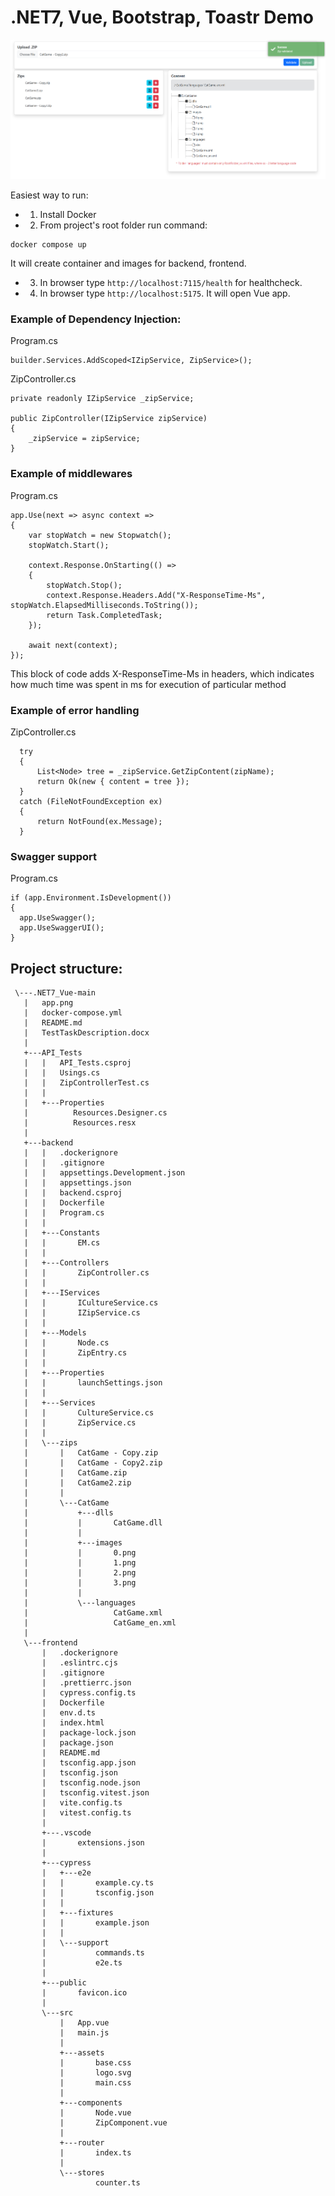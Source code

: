 # .NET7, Vue, Bootstrap, Toastr Demo

![app](app.png)

Easiest way to run:
 - 1. Install Docker
 - 2. From project's root folder run command:
 ```
 docker compose up
 ```
 It will create container and images for backend, frontend.
 - 3. In browser type ``` http://localhost:7115/health ``` for healthcheck.
 - 4. In browser type ``` http://localhost:5175 ```. It will open Vue app.

### Example of Dependency Injection:
Program.cs
``` 
builder.Services.AddScoped<IZipService, ZipService>();
```
ZipController.cs 
```
private readonly IZipService _zipService;

public ZipController(IZipService zipService)
{
    _zipService = zipService;
}
```
 
### Example of middlewares
Program.cs
```
app.Use(next => async context =>
{
    var stopWatch = new Stopwatch();
    stopWatch.Start();

    context.Response.OnStarting(() =>
    {
        stopWatch.Stop();
        context.Response.Headers.Add("X-ResponseTime-Ms", stopWatch.ElapsedMilliseconds.ToString());
        return Task.CompletedTask;
    });

    await next(context);
});
```
This block of code adds X-ResponseTime-Ms in headers, which indicates how much time was spent in ms for execution of particular method

### Example of error handling
ZipController.cs
```
  try
  {
      List<Node> tree = _zipService.GetZipContent(zipName);
      return Ok(new { content = tree });
  }
  catch (FileNotFoundException ex)
  {
      return NotFound(ex.Message);
  }
  ```
  
  ### Swagger support
  Program.cs
  ```
  if (app.Environment.IsDevelopment())
  {
    app.UseSwagger();
    app.UseSwaggerUI();
  }
  ```
 
 ## Project structure:
 ```
  \---.NET7_Vue-main
    |   app.png
    |   docker-compose.yml
    |   README.md
    |   TestTaskDescription.docx
    |   
    +---API_Tests
    |   |   API_Tests.csproj
    |   |   Usings.cs
    |   |   ZipControllerTest.cs
    |   |                
    |   +---Properties
    |          Resources.Designer.cs
    |          Resources.resx
    |                         
    +---backend
    |   |   .dockerignore
    |   |   .gitignore
    |   |   appsettings.Development.json
    |   |   appsettings.json
    |   |   backend.csproj
    |   |   Dockerfile
    |   |   Program.cs
    |   |   
    |   +---Constants
    |   |       EM.cs
    |   |       
    |   +---Controllers
    |   |       ZipController.cs
    |   |       
    |   +---IServices
    |   |       ICultureService.cs
    |   |       IZipService.cs
    |   |       
    |   +---Models
    |   |       Node.cs
    |   |       ZipEntry.cs
    |   |       
    |   +---Properties
    |   |       launchSettings.json
    |   |       
    |   +---Services
    |   |       CultureService.cs
    |   |       ZipService.cs
    |   |       
    |   \---zips
    |       |   CatGame - Copy.zip
    |       |   CatGame - Copy2.zip
    |       |   CatGame.zip
    |       |   CatGame2.zip
    |       |   
    |       \---CatGame
    |           +---dlls
    |           |       CatGame.dll
    |           |       
    |           +---images
    |           |       0.png
    |           |       1.png
    |           |       2.png
    |           |       3.png
    |           |       
    |           \---languages
    |                   CatGame.xml
    |                   CatGame_en.xml
    |                   
    \---frontend
        |   .dockerignore
        |   .eslintrc.cjs
        |   .gitignore
        |   .prettierrc.json
        |   cypress.config.ts
        |   Dockerfile
        |   env.d.ts
        |   index.html
        |   package-lock.json
        |   package.json
        |   README.md
        |   tsconfig.app.json
        |   tsconfig.json
        |   tsconfig.node.json
        |   tsconfig.vitest.json
        |   vite.config.ts
        |   vitest.config.ts
        |   
        +---.vscode
        |       extensions.json
        |       
        +---cypress
        |   +---e2e
        |   |       example.cy.ts
        |   |       tsconfig.json
        |   |       
        |   +---fixtures
        |   |       example.json
        |   |       
        |   \---support
        |           commands.ts
        |           e2e.ts
        |           
        +---public
        |       favicon.ico
        |       
        \---src
            |   App.vue
            |   main.js
            |   
            +---assets
            |       base.css
            |       logo.svg
            |       main.css
            |       
            +---components
            |       Node.vue
            |       ZipComponent.vue
            |       
            +---router
            |       index.ts
            |       
            \---stores
                    counter.ts
                    
```
